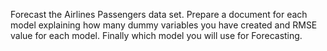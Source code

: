 Forecast the Airlines Passengers data set. Prepare a document for each model explaining how many dummy variables you have created and RMSE value for each model. Finally which model you will use for Forecasting.

